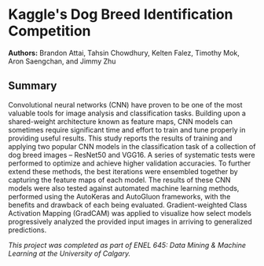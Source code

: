 # Kaggle's Dog Breed Identification Competition

**Authors:** Brandon Attai, Tahsin Chowdhury, Kelten Falez, Timothy Mok, Aron Saengchan, and Jimmy Zhu

## Summary
Convolutional neural networks (CNN) have proven to be one of the most valuable tools for image analysis and classification tasks. Building upon a shared-weight architecture known as feature maps, CNN models can sometimes require significant time and effort to train and tune properly in providing useful results. This study reports the results of training and applying two popular CNN models in the classification task of a collection of dog breed images – ResNet50 and VGG16. A series of systematic tests were performed to optimize and achieve higher validation accuracies. To further extend these methods, the best iterations were ensembled together by capturing the feature maps of each model. The results of these CNN models were also tested against automated machine learning methods, performed using the AutoKeras and AutoGluon frameworks, with the benefits and drawback of each being evaluated. Gradient-weighted Class Activation Mapping (GradCAM) was applied to visualize how select models progressively analyzed the provided input images in arriving to generalized predictions.

*This project was completed as part of ENEL 645: Data Mining & Machine Learning at the University of Calgary.*